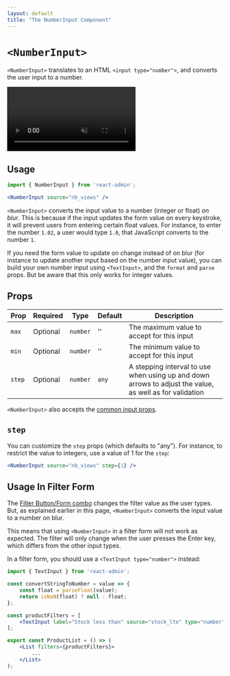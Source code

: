 ```yaml
---
layout: default
title: "The NumberInput Component"
---
```


# `<NumberInput>`

`<NumberInput>` translates to an HTML `<input type="number">`, and converts the user input to a number.

<video controls autoplay playsinline muted loop>
  <source src="./img/number-input.webm" type="video/webm"/>
  <source src="./img/number-input.mp4" type="video/mp4"/>
  Your browser does not support the video tag.
</video>


## Usage

```jsx
import { NumberInput } from 'react-admin';

<NumberInput source="nb_views" />
```

`<NumberInput>` converts the input value to a number (integer or float) *on blur*. This is because if the input updates the form value on every keystroke, it will prevent users from entering certain float values. For instance, to enter the number `1.02`, a user would type `1.0`, that JavaScript converts to the number `1`.

If you need the form value to update on change instead of on blur (for instance to update another input based on the number input value), you can build your own number input using `<TextInput>`, and the `format` and `parse` props. But be aware that this only works for integer values. 

## Props

| Prop   | Required | Type     | Default | Description                                                                                             |
| ------ | -------- | -------- | ------- | ------------------------------------------------------------------------------------------------------- |
| `max`  | Optional | `number` | ''      | The maximum value to accept for this input                                                              |
| `min`  | Optional | `number` | ''      | The minimum value to accept for this input                                                              |
| `step` | Optional | `number` | `any`   | A stepping interval to use when using up and down arrows to adjust the value, as well as for validation |

`<NumberInput>` also accepts the [common input props](./Inputs.md#common-input-props).

## `step`

You can customize the `step` props (which defaults to "any"). For instance, to restrict the value to integers, use a value of 1 for the `step`:

```jsx
<NumberInput source="nb_views" step={1} />
```

## Usage In Filter Form

The [Filter Button/Form combo](https://marmelab.com/react-admin/FilteringTutorial.html#the-filter-buttonform-combo) changes the filter value as the user types. But, as explained earlier in this page, `<NumberInput>` converts the input value to a number on blur.

This means that using `<NumberInput>` in a filter form will not work as expected. The filter will only change when the user presses the Enter key, which differs from the other input types.

In a filter form, you should use a `<TextInput type="number">` instead:

```jsx
import { TextInput } from 'react-admin';

const convertStringToNumber = value => {
    const float = parseFloat(value);
    return isNaN(float) ? null : float;
};

const productFilters = [
    <TextInput label="Stock less than" source="stock_lte" type="number" parse={convertStringToNumber} />,
];

export const ProductList = () => (
    <List filters={productFilters}>
        ...
    </List>
);
```
